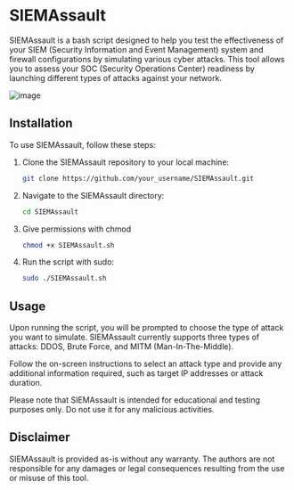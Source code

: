 # SIEMAssault

SIEMAssault is a bash script designed to help you test the effectiveness of your SIEM (Security Information and Event Management) system and firewall configurations by simulating various cyber attacks. This tool allows you to assess your SOC (Security Operations Center) readiness by launching different types of attacks against your network.

![image](https://github.com/ElayGabay/SIEMAssault/assets/140305198/a1c585d0-7218-446f-bc7f-3a32955f4d9e)



## Installation

To use SIEMAssault, follow these steps:

1. Clone the SIEMAssault repository to your local machine:

    ```bash
    git clone https://github.com/your_username/SIEMAssault.git
    ```

2. Navigate to the SIEMAssault directory:

    ```bash
    cd SIEMAssault
    ```


3. Give permissions with chmod   
    ```bash
    chmod +x SIEMAssault.sh
    ```


3. Run the script with sudo:

    ```bash
    sudo ./SIEMAssault.sh
    ```

## Usage

Upon running the script, you will be prompted to choose the type of attack you want to simulate. SIEMAssault currently supports three types of attacks: DDOS, Brute Force, and MITM (Man-In-The-Middle).

Follow the on-screen instructions to select an attack type and provide any additional information required, such as target IP addresses or attack duration.

Please note that SIEMAssault is intended for educational and testing purposes only. Do not use it for any malicious activities.

## Disclaimer

SIEMAssault is provided as-is without any warranty. The authors are not responsible for any damages or legal consequences resulting from the use or misuse of this tool.


